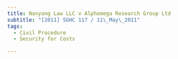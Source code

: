 ```yaml
---
title: Nanyang Law LLC v Alphomega Research Group Ltd
subtitle: "[2011] SGHC 117 / 11\_May\_2011"
tags:
  - Civil Procedure
  - Security for Costs

---
```


